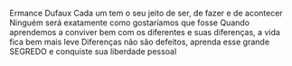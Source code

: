 Ermance Dufaux
Cada um tem o seu jeito de ser, de fazer e de acontecer Ninguém será exatamente como gostaríamos que fosse Quando aprendemos a conviver bem com os diferentes e suas diferenças, a vida fica bem mais leve Diferenças não são defeitos, aprenda esse grande SEGREDO e conquiste sua liberdade pessoal
